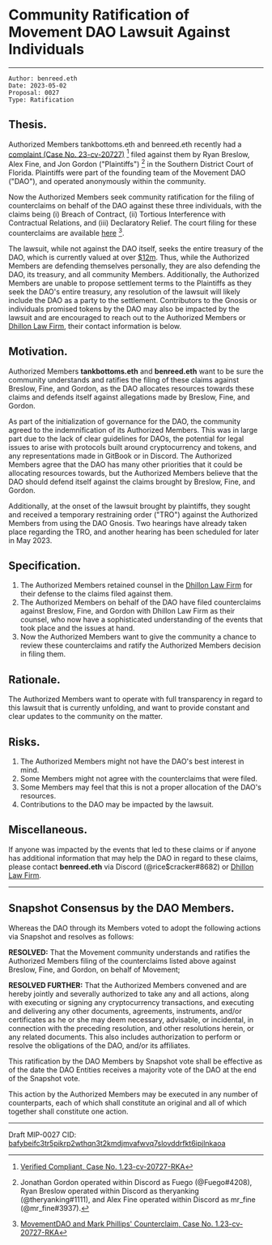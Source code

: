# Community Ratification of Movement DAO Lawsuit Against Individuals

---

```
Author: benreed.eth
Date: 2023-05-02
Proposal: 0027
Type: Ratification
```

## Thesis.

Authorized Members tankbottoms.eth and benreed.eth recently had a [complaint (Case No. 23-cv-20727)](https://move.xyz/pdfs/mips/attachments/mip-0027-001-20230223-verified-complaint.pdf) [^1] filed against them by Ryan Breslow, Alex Fine, and Jon Gordon ("Plaintiffs") [^2] in the Southern District Court of Florida. Plaintiffs were part of the founding team of the Movement DAO ("DAO"), and operated anonymously within the community.

Now the Authorized Members seek community ratification for the filing of counterclaims on behalf of the DAO against these three individuals, with the claims being (i) Breach of Contract, (ii) Tortious Interference with Contractual Relations, and (iii) Declaratory Relief. The court filing for these counterclaims are available [here](https://move.xyz/pdfs/mips/attachments/mip-0027-002-20230421-movement-mark-phillips-counterclaim.pdf) [^3].

The lawsuit, while not against the DAO itself, seeks the entire treasury of the DAO, which is currently valued at over [$12m](https://app.safe.global/home?safe=eth:0x143cC0A996De329C1C5723Ee4F15D2a40c1203c6). Thus, while the Authorized Members are defending themselves personally, they are also defending the DAO, its treasury, and all community Members. Additionally, the Authorized Members are unable to propose settlement terms to the Plaintiffs as they seek the DAO's entire treasury, any resolution of the lawsuit will likely include the DAO as a party to the settlement. Contributors to the Gnosis or individuals promised tokens by the DAO may also be impacted by the lawsuit and are encouraged to reach out to the Authorized Members or [Dhillon Law Firm](https://www.dhillonlaw.com/contact/), their contact information is below.

## Motivation.

Authorized Members **tankbottoms.eth** and **benreed.eth** want to be sure the community understands and ratifies the filing of these claims against Breslow, Fine, and Gordon, as the DAO allocates resources towards these claims and defends itself against allegations made by Breslow, Fine, and Gordon.

As part of the initialization of governance for the DAO, the community agreed to the indemnification of its Authorized Members. This was in large part due to the lack of clear guidelines for DAOs, the potential for legal issues to arise with protocols built around cryptocurrency and tokens, and any representations made in GitBook or in Discord. The Authorized Members agree that the DAO has many other priorities that it could be allocating resources towards, but the Authorized Members believe that the DAO should defend itself against the claims brought by Breslow, Fine, and Gordon.

Additionally, at the onset of the lawsuit brought by plaintiffs, they sought and received a temporary restraining order ("TRO") against the Authorized Members from using the DAO Gnosis. Two hearings have already taken place regarding the TRO, and another hearing has been scheduled for later in May 2023.

## Specification.

1. The Authorized Members retained counsel in the [Dhillon Law Firm](https://www.dhillonlaw.com/) for their defense to the claims filed against them.
2. The Authorized Members on behalf of the DAO have filed counterclaims against Breslow, Fine, and Gordon with Dhillon Law Firm as their counsel, who now have a sophisticated understanding of the events that took place and the issues at hand.
3. Now the Authorized Members want to give the community a chance to review these counterclaims and ratify the Authorized Members decision in filing them.

## Rationale.

The Authorized Members want to operate with full transparency in regard to this lawsuit that is currently unfolding, and want to provide constant and clear updates to the community on the matter.

## Risks.

1. The Authorized Members might not have the DAO's best interest in mind.
2. Some Members might not agree with the counterclaims that were filed.
3. Some Members may feel that this is not a proper allocation of the DAO's resources.
4. Contributions to the DAO may be impacted by the lawsuit.

## Miscellaneous.

If anyone was impacted by the events that led to these claims or if anyone has additional information that may help the DAO in regard to these claims, please contact **benreed.eth** via Discord (@rice$cracker#8682) or [Dhillon Law Firm](https://www.dhillonlaw.com/contact/).

---

## Snapshot Consensus by the DAO Members.

Whereas the DAO through its Members voted to adopt the following actions via Snapshot and resolves as follows:

**RESOLVED:** That the Movement community understands and ratifies the Authorized Members filing of the counterclaims listed above against Breslow, Fine, and Gordon, on behalf of Movement;

**RESOLVED FURTHER:** That the Authorized Members convened and are hereby jointly and severally authorized to take any and all actions, along with executing or signing any cryptocurrency transactions, and executing and delivering any other documents, agreements, instruments, and/or certificates as he or she may deem necessary, advisable, or incidental, in connection with the preceding resolution, and other resolutions herein, or any related documents. This also includes authorization to perform or resolve the obligations of the DAO, and/or its affiliates.

This ratification by the DAO Members by Snapshot vote shall be effective as of the date the DAO Entities receives a majority vote of the DAO at the end of the Snapshot vote.

This action by the Authorized Members may be executed in any number of counterparts, each of which shall constitute an original and all of which together shall constitute one action.

[^1]: [Verified Compliant, Case No. 1.23-cv-20727-RKA](https://move.xyz/pdfs/mips/attachments/mip-0027-001-20230223-verified-complaint.pdf)
[^2]: Jonathan Gordon operated within Discord as Fuego (@Fuego#4208), Ryan Breslow operated within Discord as theryanking (@theryanking#1111), and Alex Fine operated within Discord as mr_fine (@mr_fine#3937).
[^3]: [MovementDAO and Mark Phillips' Counterclaim, Case No. 1.23-cv-20727-RKA](https://move.xyz/pdfs/mips/attachments/mip-0027-002-20230421-movement-mark-phillips-counterclaim.pdf)

---

Draft MIP-0027 CID: [bafybeifc3tr5pikrp2wthqn3t2kmdjmvafwvq7slovddrfkt6ipjlnkaoa](https://bafybeicftvdifa5r35i3xrgjxxqbqztyio4n4ea3ldubzurtkefwoouhxq.ipfs.nftstorage.link/mip-27)
